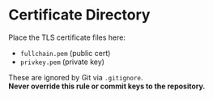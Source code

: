 # Certificate Directory

Place the TLS certificate files here:
- `fullchain.pem` (public cert)
- `privkey.pem` (private key)

These are ignored by Git via `.gitignore`.  
**Never override this rule or commit keys to the repository.**
